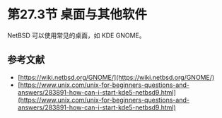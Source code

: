 # 第27.3节 桌面与其他软件

NetBSD 可以使用常见的桌面，如 KDE GNOME。

## 参考文献

* [https://wiki.netbsd.org/GNOME/](https://wiki.netbsd.org/GNOME/)
* [https://www.unix.com/unix-for-beginners-questions-and-answers/283891-how-can-i-start-kde5-netbsd9.html](https://www.unix.com/unix-for-beginners-questions-and-answers/283891-how-can-i-start-kde5-netbsd9.html)
